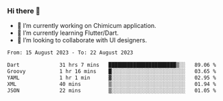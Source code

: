 ### Hi there 👋

<!--
**devcat37/devcat37** is a ✨ _special_ ✨ repository because its `README.md` (this file) appears on your GitHub profile.-->


- 🔭 I’m currently working on Chimicum application.
- 🌱 I’m currently learning Flutter/Dart.
- 👯 I’m looking to collaborate with UI designers.
<!-- - 🤔 I’m looking for help with ... -->

<!--START_SECTION:waka-->

```txt
From: 15 August 2023 - To: 22 August 2023

Dart             31 hrs 7 mins   ██████████████████████▒░░   89.06 %
Groovy           1 hr 16 mins    █░░░░░░░░░░░░░░░░░░░░░░░░   03.65 %
YAML             1 hr 1 min      ▓░░░░░░░░░░░░░░░░░░░░░░░░   02.95 %
XML              40 mins         ▒░░░░░░░░░░░░░░░░░░░░░░░░   01.94 %
JSON             22 mins         ▒░░░░░░░░░░░░░░░░░░░░░░░░   01.05 %
```

<!--END_SECTION:waka-->
